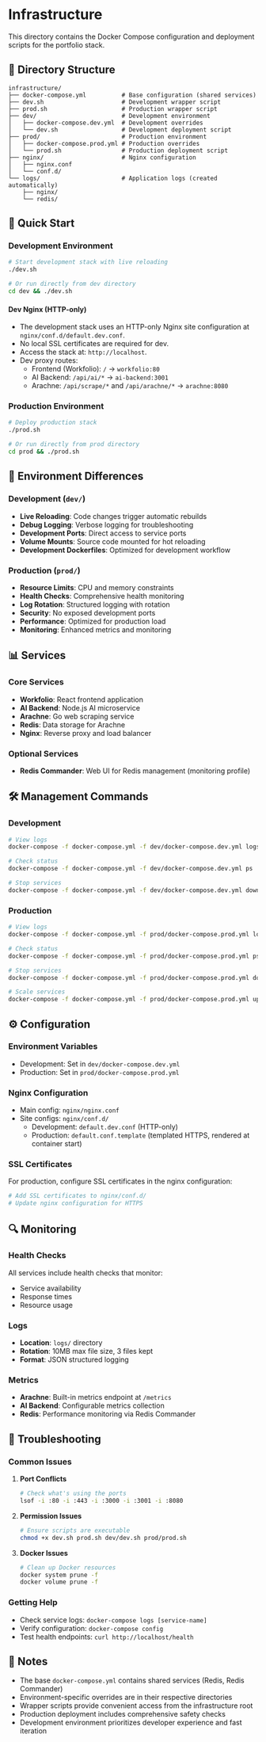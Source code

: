# Infrastructure

This directory contains the Docker Compose configuration and deployment scripts for the portfolio stack.

## 📁 Directory Structure

```
infrastructure/
├── docker-compose.yml          # Base configuration (shared services)
├── dev.sh                      # Development wrapper script
├── prod.sh                     # Production wrapper script
├── dev/                        # Development environment
│   ├── docker-compose.dev.yml  # Development overrides
│   └── dev.sh                  # Development deployment script
├── prod/                       # Production environment
│   ├── docker-compose.prod.yml # Production overrides
│   └── prod.sh                 # Production deployment script
├── nginx/                      # Nginx configuration
│   ├── nginx.conf
│   └── conf.d/
└── logs/                       # Application logs (created automatically)
    ├── nginx/
    └── redis/
```

## 🚀 Quick Start

### Development Environment
```bash
# Start development stack with live reloading
./dev.sh

# Or run directly from dev directory
cd dev && ./dev.sh
```

#### Dev Nginx (HTTP-only)
- The development stack uses an HTTP-only Nginx site configuration at `nginx/conf.d/default.dev.conf`.
- No local SSL certificates are required for dev.
- Access the stack at: `http://localhost`.
- Dev proxy routes:
  - Frontend (Workfolio): `/` → `workfolio:80`
  - AI Backend: `/api/ai/*` → `ai-backend:3001`
  - Arachne: `/api/scrape/*` and `/api/arachne/*` → `arachne:8080`

### Production Environment
```bash
# Deploy production stack
./prod.sh

# Or run directly from prod directory
cd prod && ./prod.sh
```

## 🔧 Environment Differences

### Development (`dev/`)
- **Live Reloading**: Code changes trigger automatic rebuilds
- **Debug Logging**: Verbose logging for troubleshooting
- **Development Ports**: Direct access to service ports
- **Volume Mounts**: Source code mounted for hot reloading
- **Development Dockerfiles**: Optimized for development workflow

### Production (`prod/`)
- **Resource Limits**: CPU and memory constraints
- **Health Checks**: Comprehensive health monitoring
- **Log Rotation**: Structured logging with rotation
- **Security**: No exposed development ports
- **Performance**: Optimized for production load
- **Monitoring**: Enhanced metrics and monitoring

## 📊 Services

### Core Services
- **Workfolio**: React frontend application
- **AI Backend**: Node.js AI microservice
- **Arachne**: Go web scraping service
- **Redis**: Data storage for Arachne
- **Nginx**: Reverse proxy and load balancer

### Optional Services
- **Redis Commander**: Web UI for Redis management (monitoring profile)

## 🛠️ Management Commands

### Development
```bash
# View logs
docker-compose -f docker-compose.yml -f dev/docker-compose.dev.yml logs -f

# Check status
docker-compose -f docker-compose.yml -f dev/docker-compose.dev.yml ps

# Stop services
docker-compose -f docker-compose.yml -f dev/docker-compose.dev.yml down
```

### Production
```bash
# View logs
docker-compose -f docker-compose.yml -f prod/docker-compose.prod.yml logs -f

# Check status
docker-compose -f docker-compose.yml -f prod/docker-compose.prod.yml ps

# Stop services
docker-compose -f docker-compose.yml -f prod/docker-compose.prod.yml down

# Scale services
docker-compose -f docker-compose.yml -f prod/docker-compose.prod.yml up -d --scale ai-backend=2
```

## ⚙️ Configuration

### Environment Variables
- Development: Set in `dev/docker-compose.dev.yml`
- Production: Set in `prod/docker-compose.prod.yml`

### Nginx Configuration
- Main config: `nginx/nginx.conf`
- Site configs: `nginx/conf.d/`
  - Development: `default.dev.conf` (HTTP-only)
  - Production: `default.conf.template` (templated HTTPS, rendered at container start)

### SSL Certificates
For production, configure SSL certificates in the nginx configuration:
```bash
# Add SSL certificates to nginx/conf.d/
# Update nginx configuration for HTTPS
```

## 🔍 Monitoring

### Health Checks
All services include health checks that monitor:
- Service availability
- Response times
- Resource usage

### Logs
- **Location**: `logs/` directory
- **Rotation**: 10MB max file size, 3 files kept
- **Format**: JSON structured logging

### Metrics
- **Arachne**: Built-in metrics endpoint at `/metrics`
- **AI Backend**: Configurable metrics collection
- **Redis**: Performance monitoring via Redis Commander

## 🚨 Troubleshooting

### Common Issues

1. **Port Conflicts**
   ```bash
   # Check what's using the ports
   lsof -i :80 -i :443 -i :3000 -i :3001 -i :8080
   ```

2. **Permission Issues**
   ```bash
   # Ensure scripts are executable
   chmod +x dev.sh prod.sh dev/dev.sh prod/prod.sh
   ```

3. **Docker Issues**
   ```bash
   # Clean up Docker resources
   docker system prune -f
   docker volume prune -f
   ```

### Getting Help
- Check service logs: `docker-compose logs [service-name]`
- Verify configuration: `docker-compose config`
- Test health endpoints: `curl http://localhost/health`

## 📝 Notes

- The base `docker-compose.yml` contains shared services (Redis, Redis Commander)
- Environment-specific overrides are in their respective directories
- Wrapper scripts provide convenient access from the infrastructure root
- Production deployment includes comprehensive safety checks
- Development environment prioritizes developer experience and fast iteration 